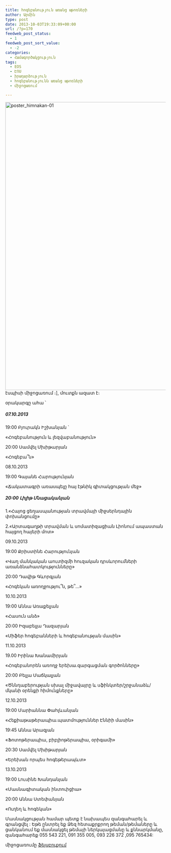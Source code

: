 ```yaml
---
title: հոգեբանություն առանց աթոռների
author: Արմին
type: post
date: 2013-10-03T19:33:09+00:00
url: /?p=170
feedweb_post_status:
  - 1
feedweb_post_sort_value:
  - -2
categories:
  - Համագործակցություն
tags:
  - EOS
  - ԷՈՍ
  - իրադարձություն
  - հոգեբանությունն առանց աթոռների
  - միջոցառում

---
```

[<img class="alignleft size-full wp-image-171" alt="poster_himnakan-01" src="http://psycamp.am/wp-content/uploads/2013/10/poster_himnakan-01.png" width="640" height="905" srcset="http://psycamp.am/wp-content/uploads/2013/10/poster_himnakan-01.png 640w, http://psycamp.am/wp-content/uploads/2013/10/poster_himnakan-01-212x300.png 212w" sizes="(max-width: 640px) 100vw, 640px" />][1]էսպիսի միջոցառում ։], մուտքն ազատ է։

օրակարգը ահա ՝

##### 07.10.2013
  
19:00 Բյուրակն Իշխանյան \`
  
«Հոգեբանություն և լեզվաբանություն»
  
20:00 Սամվել Մխիթարյան
  
«Հոգեբա՞ն»

08.10.2013
  
19:00 Գայանե Հարությունյան
  
«Ճակատագրի առասպելը հայ էթնիկ գիտակցության մեջ»

##### 20:00 Լիլիթ Մնացականյան
  
1.«Հայոց ցեղասպանության տրավմայի միջսերնդային փոխանցումը»
  
2.«Արտագաղթի տրավման և սոմատիզացիան Լիոնում ապաստան հայցող հայերի մոտ»

09.10.2013
  
19:00 Քրիստինե Հարությունյան
  
«Վաղ մանկական աուտիզմի հուզական դրսևորումների առանձնահատկությունները»
  
20:00 Դավիթ Գևորգյան
  
«Հոգեկան առողջությու՞ն, թե՞…»

10.10.2013
  
19:00 Աննա Առաքելյան
  
«Հասուն անձ»
  
20:00 Իզաբելլա Ղազարյան
  
«Միֆեր հոգեբանների և հոգեբանության մասին»

11.10.2013
  
19.00 Իրինա Խանամիրյան
  
«Հոգեբանորեն առողջ երեխա.զարգացման գործոնները»
  
20:00 Բելլա Մաճկալյան
  
«Ծննդաբերության սխալ միջավայրը և սֆինկտեր/շրջանաձև/ մկանի օրենքի հիմունքները»

12.10.2013
  
19:00 Մարիաննա Փահլևանյան
  
«Հեքիաթաթերապիա.պատմություններ Էննիի մասին»
  
19:45 Աննա Արազյան
  
«Ֆոտոթերապիա, բիբլիոթերապիա, օրիգամի»
  
20:30 Սամվել Մխիթարյան
  
«Երեխան որպես հոգեթերապևտ»

13.10.2013
  
19:00 Լուսինե Խանդանյան
  
«Մասնագիտական ինտուիցիա»
  
20:00 Աննա Ստեփանյան
  
«Ուղեղ և հոգեկան»

Մասնակցության համար պետք է նախապես զանգահարել և գրանցվել : Եթե ընտրել եք Ձեզ հետաքրքրող թեման/թեմաները և ցանկանում եք մասնակցել թեմայի ներկայացմանը և քննարկմանը, զանգահարեք 055 543 221, 091 355 005, 093 226 372 ,095 765434:

միջոցառումը <a href="https://www.facebook.com/events/314819255328852/335530213257756/?ref=notif&notif_t=plan_mall_activity" target="_blank">ֆեյսբուքում</a>

 [1]: http://psycamp.am/wp-content/uploads/2013/10/poster_himnakan-01.png